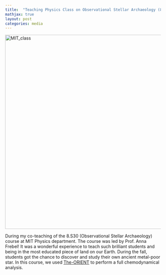 ```yaml
---
title:  "Teaching Physics Class on Observational Stellar Archaeology (8.S30) at MIT"
mathjax: true
layout: post
categories: media
---
```


<img width="628" alt="MIT_class" src="https://user-images.githubusercontent.com/35367221/221783351-d21df0bc-930b-4e09-910d-1a4407bf2d47.png">


During my co-teaching of the 8.S30 (Observational Stellar Archaeology) course at MIT Physics department. The course was led by Prof. Anna Frebel! It was a wonderful experience to teach such brilliant students and being in the most educated piece of land on our Earth. During the fall, students got the chance to discover and study their own ancient metal-poor star. In this course, we used [The-ORIENT](https://github.com/Mohammad-Mardini/The-ORIENT) to perform a full chemodynamical analysis. 
